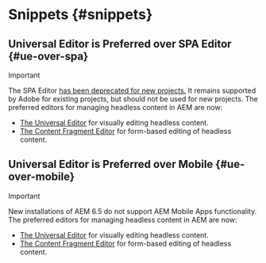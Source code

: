 # Snippets {#snippets}

## Universal Editor is Preferred over SPA Editor {#ue-over-spa}

>[!IMPORTANT]
>
>The SPA Editor [has been deprecated for new projects.](/help/sites-developing/spa-editor-deprecation.md) It remains supported by Adobe for existing projects, but should not be used for new projects. The preferred editors for managing headless content in AEM are now:
>
>* [The Universal Editor](/help/sites-developing/universal-editor/introduction.md) for visually editing headless content.
>* [The Content Fragment Editor](/help/sites-developing/universal-editor/introduction.md) for form-based editing of headless content.

## Universal Editor is Preferred over Mobile {#ue-over-mobile}

>[!IMPORTANT]
>
>New installations of AEM 6.5 do not support AEM Mobile Apps functionality. The preferred editors for managing headless content in AEM are now:
>
>* [The Universal Editor](/help/sites-developing/universal-editor/introduction.md) for visually editing headless content.
>* [The Content Fragment Editor](/help/sites-developing/universal-editor/introduction.md) for form-based editing of headless content.
